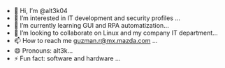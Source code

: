- 👋 Hi, I’m @alt3k04
- 👀 I’m interested in IT development and security profiles ...
- 🌱 I’m currently learning GUI and RPA automatization...
- 💞️ I’m looking to collaborate on Linux and my company IT department...
- 📫 How to reach me guzman.r@mx.mazda.com ...
- 😄 Pronouns: alt3k...
- ⚡ Fun fact: software and hardware  ...

<!---
alt3k04/alt3k04 is a ✨ special ✨ repository because its `README.md` (this file) appears on your GitHub profile.
You can click the Preview link to take a look at your changes.
--->
